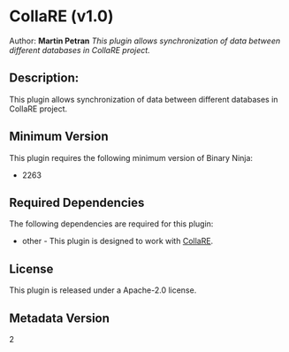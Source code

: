 # CollaRE (v1.0)
Author: **Martin Petran**
_This plugin allows synchronization of data between different databases in CollaRE project._
## Description:
This plugin allows synchronization of data between different databases in CollaRE project.

## Minimum Version

This plugin requires the following minimum version of Binary Ninja:

 * 2263


## Required Dependencies

The following dependencies are required for this plugin:

 * other - This plugin is designed to work with [CollaRE](https://github.com/Martyx00/CollaRE).


## License

This plugin is released under a Apache-2.0 license.

## Metadata Version

2
